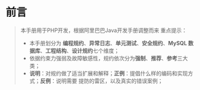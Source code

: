 # 前言

> 本手册用于PHP开发，根据阿里巴巴Java开发手册调整而来
> 重点提示：
> - 本手册划分为 **编程规约**、**异常日志**、**单元测试**、**安全规约**、**MySQL 数据库**、**工程结构**、**设计规约**七个维度；
> - 依据约束力强弱及故障敏感性，规约依次分为**强制**、**推荐**、**参考**三大类；
> - **说明**：对规约做了适当扩展和解释；**正例**：提倡什么样的编码和实现方式；**反例**：说明需要 提防的雷区，以及真实的错误案例；
